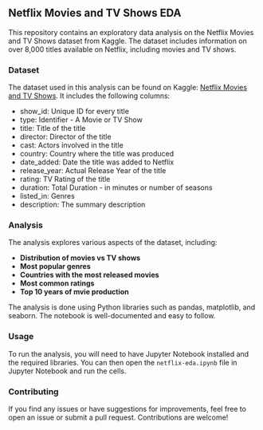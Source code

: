 ## Netflix Movies and TV Shows EDA

This repository contains an exploratory data analysis on the Netflix Movies and TV Shows dataset from Kaggle. The dataset includes information on over 8,000 titles available on Netflix, including movies and TV shows.

### Dataset

The dataset used in this analysis can be found on Kaggle: [Netflix Movies and TV Shows](https://www.kaggle.com/shivamb/netflix-shows). It includes the following columns:

- show_id: Unique ID for every title
- type: Identifier - A Movie or TV Show
- title: Title of the title
- director: Director of the title
- cast: Actors involved in the title
- country: Country where the title was produced
- date_added: Date the title was added to Netflix
- release_year: Actual Release Year of the title
- rating: TV Rating of the title
- duration: Total Duration - in minutes or number of seasons
- listed_in: Genres
- description: The summary description

### Analysis

The analysis explores various aspects of the dataset, including:

- **Distribution of movies vs TV shows**
- **Most popular genres**
- **Countries with the most released movies**
- **Most common ratings**
- **Top 10 years of mvie production**

The analysis is done using Python libraries such as pandas, matplotlib, and seaborn. The notebook is well-documented and easy to follow.

### Usage

To run the analysis, you will need to have Jupyter Notebook installed and the required libraries. You can then open the `netflix-eda.ipynb` file in Jupyter Notebook and run the cells.

### Contributing

If you find any issues or have suggestions for improvements, feel free to open an issue or submit a pull request. Contributions are welcome!

